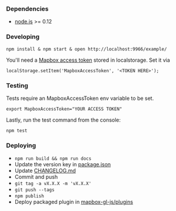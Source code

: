 ### Dependencies

- [node.js](https://nodejs.org/en/) >= 0.12

### Developing

    npm install & npm start & open http://localhost:9966/example/

You'll need a [Mapbox access token](https://www.mapbox.com/help/create-api-access-token/) stored in localstorage. Set it via

    localStorage.setItem('MapboxAccessToken', '<TOKEN HERE>');

### Testing

Tests require an MapboxAccessToken env variable to be set.

    export MapboxAccessToken="YOUR ACCESS TOKEN"

Lastly, run the test command from the console:

    npm test

### Deploying

- `npm run build && npm run docs`
- Update the version key in [package.json](https://github.com/mapbox/mapbox-gl-directions/blob/master/package.json#L3)
- Update [CHANGELOG.md](https://github.com/mapbox/mapbox-gl-directions/blob/master/CHANGELOG.md)
- Commit and push
- `git tag -a vX.X.X -m 'vX.X.X'`
- `git push --tags`
- `npm publish`
- Deploy packaged plugin in [mapbox-gl-js/plugins](https://github.com/mapbox/mapbox-gl-js/tree/mb-pages/plugins)